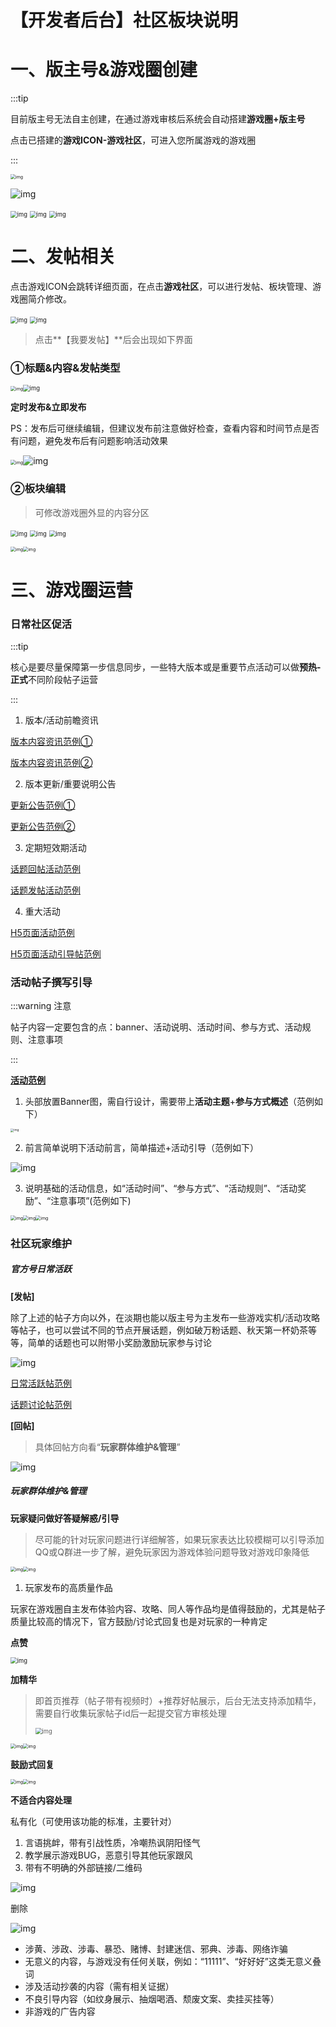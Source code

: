 # 【开发者后台】社区板块说明

# 一、版主号&游戏圈创建

:::tip

目前版主号无法自主创建，在通过游戏审核后系统会自动搭建**游戏圈+版主号**

点击已搭建的**游戏ICON-游戏社区**，可进入您所属游戏的游戏圈

:::

<img src="https://arkimg.ark.online/1724563444543-33.webp" alt="img" style="zoom:50%;" />

![img](https://arkimg.ark.online/1724563444539-1.webp)

<img src="https://arkimg.ark.online/1724563444539-2.webp" alt="img" style="zoom: 67%;" />

<img src="https://arkimg.ark.online/1724563444539-3.webp" alt="img" style="zoom:67%;" />

<img src="https://arkimg.ark.online/1724563444539-4.webp" alt="img" style="zoom:67%;" />

# 二、发帖相关

点击游戏ICON会跳转详细页面，在点击**游戏社区**，可以进行发帖、板块管理、游戏圈简介修改。

<img src="https://arkimg.ark.online/1724563444539-5.webp" alt="img" style="zoom:67%;" />

<img src="https://arkimg.ark.online/1724563444539-6.webp" alt="img" style="zoom:67%;" />

> 点击**【我要发帖】**后会出现如下界面

### ①标题&内容&发帖类型

<img src="https://arkimg.ark.online/1724563444539-7.webp" alt="img" style="zoom:50%;" /><img src="https://arkimg.ark.online/1724563444539-8.webp" alt="img" style="zoom:67%;" />

**定时发布&立即发布**

PS：发布后可继续编辑，但建议发布前注意做好检查，查看内容和时间节点是否有问题，避免发布后有问题影响活动效果

<img src="https://arkimg.ark.online/1724563444539-9.webp" alt="img" style="zoom:50%;" />![img](https://arkimg.ark.online/1724563444539-10.webp)

### ②板块编辑

> 可修改游戏圈外显的内容分区

<img src="https://arkimg.ark.online/1724563444539-11.webp" alt="img" style="zoom:67%;" />

<img src="https://arkimg.ark.online/1724563444540-12.webp" alt="img" style="zoom:67%;" />

<img src="https://arkimg.ark.online/1724563444540-13.webp" alt="img" style="zoom:67%;" />

<img src="https://arkimg.ark.online/1724563444540-14.webp" alt="img" style="zoom:50%;" /><img src="https://arkimg.ark.online/1724563444540-15.webp" alt="img" style="zoom:50%;" />

# 三、游戏圈运营

### 日常社区促活

:::tip

核心是要尽量保障第一步信息同步，一些特大版本或是重要节点活动可以做**预热-正式**不同阶段帖子运营

:::

1. 版本/活动前瞻资讯

[版本内容资讯范例①](https://app-external.233lyly.com/proxy/postdetails/?source=Link&shareId=2C0Y8d7J0FsZ002GS09JCoT39rGvl686IgCp3Ahh&postid=1821006759046967296)

[版本内容资讯范例②](https://app-external.233lyly.com/proxy/postdetails/?source=Link&shareId=2C0ZUCeb0Gw40V02GFShAhj9GRlg68IiRUFbiCWo&postid=1820425652680249344)

2. 版本更新/重要说明公告

[更新公告范例①](https://app-external.233lyly.com/proxy/postdetails/?source=Link&shareId=2C0aJYie0HL002GRy4N9Gnl68ISFapXmUcayRB46&postid=1824387669681344512)

[更新公告范例②](https://app-external.233lyly.com/proxy/postdetails/?source=Link&shareId=2C0XESY90DP8060k2BGSTYx89Gl6668KoIHEx3Ls&postid=1813156590555922432)

3. 定期短效期活动

[话题回帖活动范例](https://app-external.233lyly.com/proxy/postdetails/?source=Link&shareId=2C0ZDRvJ0ERB06072GSFGqXr9EGl658IpGO4E6lX&postid=1810574927152844800)

[话题发帖活动范例](https://app-external.233lyly.com/proxy/postdetails/?source=Link&shareId=2C0VswC50FSL0Q0n2GSHj2wG90Gpl06V8IsEvsGZ&postid=1818466136392671232)

4. 重大活动

[H5页面活动范例](https://na.233she.cn/#/activeModal/comprehensive?id=1369&source=5)

[H5页面活动引导帖范例](https://app-external.233lyly.com/proxy/postdetails/?source=Link&shareId=2C0YRJ250HlE0X0T2GSLAn9Glf6a8kIkxL9xuCDw&postid=1823531570382295040)

### 活动帖子撰写引导

:::warning 注意​

帖子内容一定要包含的点：banner、活动说明、活动时间、参与方式、活动规则、注意事项

:::

**[活动范例](https://app-external.233lyly.com/proxy/postdetails/?source=Link&shareId=2C0Wvokn0HIa0V0z2QGpJXxVMW9LGl685KCejKFM&postid=1818466136392671232)**

1. 头部放置Banner图，需自行设计，需要带上**活动主题**+**参与方式概述**（范例如下）

<img src="https://arkimg.ark.online/1724563444540-16.webp" alt="img" style="zoom: 33%;" />

2. 前言简单说明下活动前言，简单描述+活动引导（范例如下）

![img](https://arkimg.ark.online/1724563444540-17.webp)

3. 说明基础的活动信息，如“活动时间”、“参与方式”、“活动规则”、“活动奖励”、“注意事项”(范例如下)

<img src="https://arkimg.ark.online/1724563444540-18.webp" alt="img" style="zoom:50%;" /><img src="https://arkimg.ark.online/1724563444540-19.webp" alt="img" style="zoom:50%;" /><img src="https://arkimg.ark.online/1724563444540-20.webp" alt="img" style="zoom:50%;" />

### 社区玩家维护

##### 官方号日常活跃

**[发帖]**

除了上述的帖子方向以外，在淡期也能以版主号为主发布一些游戏实机/活动攻略等帖子，也可以尝试不同的节点开展话题，例如破万粉话题、秋天第一杯奶茶等等，简单的话题也可以附带小奖励激励玩家参与讨论

![img](https://arkimg.ark.online/1724563444540-21.webp)

[日常活跃帖范例](https://app-external.233lyly.com/proxy/postdetails/?source=Link&shareId=2C0ZDem90I6D002FGTKNBfYJ9Gls6R8LzgrwaVxo&postid=1821113546686222336)

[话题讨论帖范例](https://app-external.233lyly.com/proxy/postdetails/?source=Link&shareId=2C0a7nsX0Flt002GTLrG99Gl638bM2EEKF2VKgYq&postid=1825489619457019904)

**[回帖]**

> 具体回帖方向看“**玩家群体维护&管理**”

![img](https://arkimg.ark.online/1724563444540-22.webp)

##### 玩家群体维护&管理

**玩家疑问做好答疑解惑/引导**

> 尽可能的针对玩家问题进行详细解答，如果玩家表达比较模糊可以引导添加QQ或Q群进一步了解，避免玩家因为游戏体验问题导致对游戏印象降低

<img src="https://arkimg.ark.online/1724563444540-23.webp" alt="img" style="zoom:50%;" /><img src="https://arkimg.ark.online/1724563444540-24.webp" alt="img" style="zoom:50%;" />

1. 玩家发布的高质量作品

玩家在游戏圈自主发布体验内容、攻略、同人等作品均是值得鼓励的，尤其是帖子质量比较高的情况下，官方鼓励/讨论式回复也是对玩家的一种肯定

**点赞**

<img src="https://arkimg.ark.online/1724563444540-25.webp" alt="img" style="zoom: 67%;" />

**加精华**

> 即首页推荐（帖子带有视频时）+推荐好帖展示，后台无法支持添加精华，需要自行收集玩家帖子id后一起提交官方审核处理
>
> <img src="https://arkimg.ark.online/1724563444540-26.webp" alt="img" style="zoom:67%;" />

<img src="https://arkimg.ark.online/1724563444540-27.webp" alt="img" style="zoom: 50%;" /><img src="https://arkimg.ark.online/1724563444540-28.webp" alt="img" style="zoom:50%;" />

**鼓励式回复**

<img src="https://arkimg.ark.online/1724563444540-29.webp" alt="img" style="zoom:50%;" /><img src="https://arkimg.ark.online/1724563444540-30.webp" alt="img" style="zoom:50%;" />

**不适合内容处理**

私有化（可使用该功能的标准，主要针对）

1. 言语挑衅，带有引战性质，冷嘲热讽阴阳怪气
2. 教学展示游戏BUG，恶意引导其他玩家跟风
3. 带有不明确的外部链接/二维码

![img](https://arkimg.ark.online/1724563444541-31.webp)

删除

![img](https://arkimg.ark.online/1724563444541-32.webp)

- 涉黄、涉政、涉毒、暴恐、赌博、封建迷信、邪典、涉毒、网络诈骗
- 无意义的内容，与游戏没有任何关联，例如：“11111”、“好好好”这类无意义叠词
- 涉及活动抄袭的内容（需有相关证据）
- 不良引导内容（如纹身展示、抽烟喝酒、颓废文案、卖挂买挂等）
- 非游戏的广告内容
